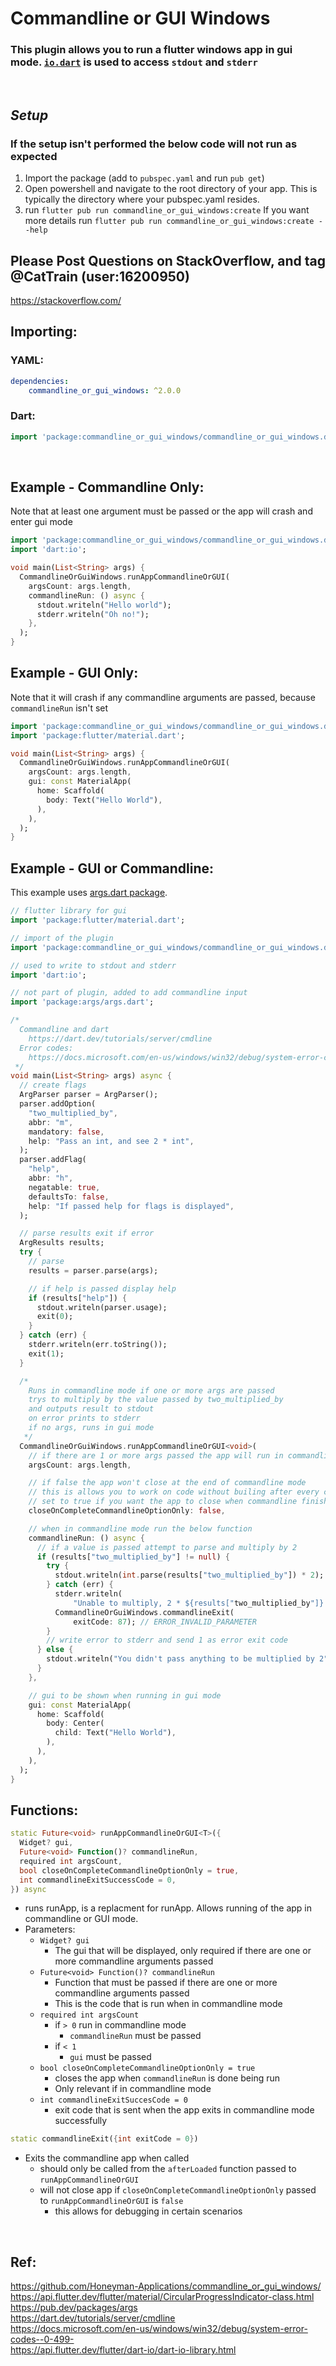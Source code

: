 # Commandline or GUI Windows
### This plugin allows you to run a flutter windows app in gui mode. [```io.dart```](https://api.flutter.dev/flutter/dart-io/dart-io-library.html) is used to access ```stdout``` and ```stderr```

<br>

## ***Setup***
### If the setup isn't performed the below code will not run as expected
1. Import the package (add to ```pubspec.yaml``` and run ```pub get```)
2. Open powershell and navigate to the root directory of your app. This is typically the directory where your pubspec.yaml resides.
3. run ```flutter pub run commandline_or_gui_windows:create``` If you want more details run ```flutter pub run commandline_or_gui_windows:create --help```

## Please Post Questions on StackOverflow, and tag @CatTrain (user:16200950)
https://stackoverflow.com/

## Importing:
### YAML:
```yaml
dependencies:
    commandline_or_gui_windows: ^2.0.0
```
### Dart:
```dart
import 'package:commandline_or_gui_windows/commandline_or_gui_windows.dart';
```

<br>

## Example - Commandline Only:
Note that at least one argument must be passed or the app will crash and enter gui mode
```dart
import 'package:commandline_or_gui_windows/commandline_or_gui_windows.dart';
import 'dart:io';

void main(List<String> args) {
  CommandlineOrGuiWindows.runAppCommandlineOrGUI(
    argsCount: args.length,
    commandlineRun: () async {
      stdout.writeln("Hello world");
      stderr.writeln("Oh no!");
    },
  );
}
```

## Example - GUI Only:
Note that it will crash if any commandline arguments are passed, because ```commandlineRun``` isn't set
```dart
import 'package:commandline_or_gui_windows/commandline_or_gui_windows.dart';
import 'package:flutter/material.dart';

void main(List<String> args) {
  CommandlineOrGuiWindows.runAppCommandlineOrGUI(
    argsCount: args.length,
    gui: const MaterialApp(
      home: Scaffold(
        body: Text("Hello World"),
      ),
    ),
  );
}
```

## Example - GUI or Commandline:
This example uses [args.dart package](https://pub.dev/packages/args).
```dart
// flutter library for gui
import 'package:flutter/material.dart';

// import of the plugin
import 'package:commandline_or_gui_windows/commandline_or_gui_windows.dart';

// used to write to stdout and stderr
import 'dart:io';

// not part of plugin, added to add commandline input
import 'package:args/args.dart';

/*
  Commandline and dart
    https://dart.dev/tutorials/server/cmdline
  Error codes:
    https://docs.microsoft.com/en-us/windows/win32/debug/system-error-codes--0-499-
 */
void main(List<String> args) async {
  // create flags
  ArgParser parser = ArgParser();
  parser.addOption(
    "two_multiplied_by",
    abbr: "m",
    mandatory: false,
    help: "Pass an int, and see 2 * int",
  );
  parser.addFlag(
    "help",
    abbr: "h",
    negatable: true,
    defaultsTo: false,
    help: "If passed help for flags is displayed",
  );

  // parse results exit if error
  ArgResults results;
  try {
    // parse
    results = parser.parse(args);

    // if help is passed display help
    if (results["help"]) {
      stdout.writeln(parser.usage);
      exit(0);
    }
  } catch (err) {
    stderr.writeln(err.toString());
    exit(1);
  }

  /*
    Runs in commandline mode if one or more args are passed
    trys to multiply by the value passed by two_multiplied_by
    and outputs result to stdout
    on error prints to stderr
    if no args, runs in gui mode
   */
  CommandlineOrGuiWindows.runAppCommandlineOrGUI<void>(
    // if there are 1 or more args passed the app will run in commandline mode
    argsCount: args.length,

    // if false the app won't close at the end of commandline mode
    // this is allows you to work on code without builing after every change
    // set to true if you want the app to close when commandline finishes
    closeOnCompleteCommandlineOptionOnly: false,

    // when in commandline mode run the below function
    commandlineRun: () async {
      // if a value is passed attempt to parse and multiply by 2
      if (results["two_multiplied_by"] != null) {
        try {
          stdout.writeln(int.parse(results["two_multiplied_by"]) * 2);
        } catch (err) {
          stderr.writeln(
              "Unable to multiply, 2 * ${results["two_multiplied_by"]}:\n${err.toString()}");
          CommandlineOrGuiWindows.commandlineExit(
              exitCode: 87); // ERROR_INVALID_PARAMETER
        }
        // write error to stderr and send 1 as error exit code
      } else {
        stdout.writeln("You didn't pass anything to be multiplied by 2");
      }
    },

    // gui to be shown when running in gui mode
    gui: const MaterialApp(
      home: Scaffold(
        body: Center(
          child: Text("Hello World"),
        ),
      ),
    ),
  );
}
```

## Functions:
```dart
static Future<void> runAppCommandlineOrGUI<T>({
  Widget? gui,
  Future<void> Function()? commandlineRun,
  required int argsCount,
  bool closeOnCompleteCommandlineOptionOnly = true,
  int commandlineExitSuccessCode = 0,
}) async
  ```
- runs runApp, is a replacment for runApp. Allows running of the app in commandline or GUI mode.
- Parameters: 
    - ```Widget? gui```
        - The gui that will be displayed, only required if there are one or more commandline arguments passed
    - ```Future<void> Function()? commandlineRun```
        - Function that must be passed if there are one or more commandline arguments passed
        - This is the code that is run when in commandline mode
    - ```required int argsCount```
        - if ```> 0``` run in commandline mode
            - ```commandlineRun``` must be passed
        - if ```< 1``` 
            - ```gui``` must be passed
    - ```bool closeOnCompleteCommandlineOptionOnly = true```
        - closes the app when ```commandlineRun``` is done being run
        - Only relevant if in commandline mode
    - ```int commandlineExitSuccesCode = 0```
        - exit code that is sent when the app exits in commandline mode successfully

```dart
static commandlineExit({int exitCode = 0})
```
- Exits the commandline app when called
  - should only be called from the ```afterLoaded``` function passed to ```runAppCommandlineOrGUI```
  - will not close app if ```closeOnCompleteCommandlineOptionOnly``` passed to ```runAppCommandlineOrGUI``` is ```false```
    - this allows for debugging in certain scenarios

<br>

## Ref:
https://github.com/Honeyman-Applications/commandline_or_gui_windows/
<br>
https://api.flutter.dev/flutter/material/CircularProgressIndicator-class.html
<br>
https://pub.dev/packages/args
<br>
https://dart.dev/tutorials/server/cmdline
<br>
https://docs.microsoft.com/en-us/windows/win32/debug/system-error-codes--0-499-
<br>
https://api.flutter.dev/flutter/dart-io/dart-io-library.html